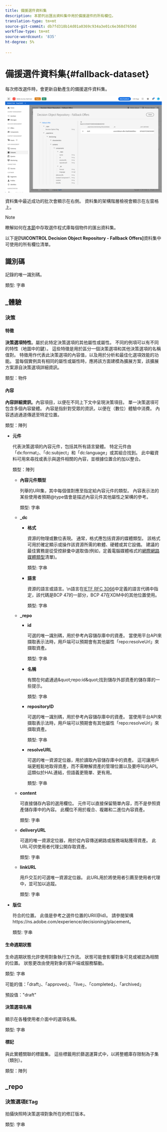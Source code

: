 ```yaml
---
title: 備援選件資料集
description: 本節列出匯出資料集中用於備援選件的所有欄位。
translation-type: tm+mt
source-git-commit: db7fd318b14d01a0369c934a3e01c6e368d7658d
workflow-type: tm+mt
source-wordcount: '835'
ht-degree: 5%

---
```


# 備援選件資料集{#fallback-dataset}

每次修改選件時，會更新自動產生的備援選件資料集。

![](../../assets/dataset-fallback.png)

資料集中最近成功的批次會顯示在右側。 資料集的架構階層檢視會顯示在左窗格上。

>[!NOTE]
>
>瞭解如何在[本節](../export-catalog/access-dataset.md)中存取選件程式庫每個物件的匯出資料集。

以下是&#x200B;**[!UICONTROL Decision Object Repository - Fallback Offers]**&#x200B;資料集中可使用的所有欄位清單。

## 識別碼

記錄的唯一識別碼。

類型: 字串

## _體驗

### 決策

#### 特徵

**決策選項特性**。屬於此特定決策選項的其他屬性或屬性。 不同的例項可以有不同的特性（地圖中的鍵）。 這些特徵是用於區分一個決策選項和其他決策選項的名稱值對。 特徵用作代表此決策選項的內容值，以及用於分析和最佳化選項效能的功能。 當每個實例具有相同的屬性或屬性時，應將該方面建模為擴展方案，該擴展方案源自決策選項詳細資訊。

類型：物件

<!--Field under Characteristics without title = additionalProperties? Desc = Value of the property. Type: string-->

#### 內容

**內容詳細資訊**。內容項目，以便在不同上下文中呈現決策項目。 單一決策選項可包含多個內容變體。 內容是指針對受眾的資訊，以便在（數位）體驗中消費。 內容透過通道傳遞至特定位置。

類型：陣列

* **元件**

   代表決策選項的內容元件，包括其所有語言變體。 特定元件由「dx:format」、「dc:subject」和「dc:language」或其組合找到。 此中繼資料可用來尋找或表示與選件相關的內容，並根據位置合約加以整合。

   類型：陣列

   * **內容元件類型**

      列舉的URI集，其中每個值對應至指定給內容元件的類型。 內容表示法的某些使用者預期@type值會是描述內容元件其他屬性之架構的參考。

      類型: 字串

   * **_dc**

      * **格式**

         資源的物理或數位表現。 通常，格式應包括資源的媒體類型。 該格式可用於確定顯示或操作該資源所需的軟體、硬體或其它設備。 建議的最佳實務是從受控辭彙中選取值(例如，定義電腦媒體格式的[網際網路媒體類型](http://www.iana.org/工作／媒體類型/)清單)。

         類型: 字串

      * **語言**

         資源的語言或語言。\n語言在[IETF RFC 3066](https://www.ietf.org/rfc/rfc3066.txt)中定義的語言代碼中指定，該代碼是BCP 47的一部分，BCP 47在XDM中的其他位置使用。

         類型: 字串
   * **_repo**

      * **id**

         可選的唯一識別碼，用於參考內容儲存庫中的資產。 當使用平台API來擷取表示法時，用戶端可以預期會有其他屬性「repo:resolveUrl」來擷取資產。

         類型: 字串

      * **名稱**

         有關在何處通過\&quot;repo:id\&quot;找到儲存外部資產的儲存庫的一些提示。

         類型: 字串

      * **repositoryID**

         可選的唯一識別碼，用於參考內容儲存庫中的資產。 當使用平台API來擷取表示法時，用戶端可以預期會有其他屬性「repo:resolveUrl」來擷取資產。

         類型: 字串

      * **resolveURL**

         可選的唯一資源定位器，用於讀取內容儲存庫中的資產。 這可讓用戶端更輕鬆地取得資產，而不需瞭解資產的管理位置以及要呼叫的API。 這類似於HAL連結，但語義更簡單、更有用。

         類型: 字串
   * **content**

      可直接儲存內容的選用欄位。 元件可以直接保留簡單內容，而不是參照資產儲存庫中的內容。 此欄位不用於複合、複雜和二進位內容資產。

      類型: 字串

   * **deliveryURL**

      可選的唯一資源定位器，用於從內容傳送網路或服務端點獲得資產。 此URL可供使用者代理公開存取資產。

      類型: 字串

   * **linkURL**

      用戶交互的可選唯一資源定位器。 此URL用於將使用者引薦至使用者代理中，並可加以追蹤。

      類型: 字串



* **版位**

   符合的位置。 此值是參考之選件位置的URI(@id)。 請參閱架構https://ns.adobe.com/experience/decisioning/placement。

   類型: 字串



#### 生命週期狀態

生命週期狀態允許使用對象執行工作流。 狀態可能會影響對象可見或被認為相關的位置。 狀態更改由使用對象的客戶端或服務驅動。

類型: 字串

可能的值：「draft」、「approved」、「live」、「completed」、「archived」

預設值：&quot;draft&quot;

#### 決策選項名稱

顯示在各種使用者介面中的選項名稱。

類型: 字串

#### 標記

與此實體關聯的標籤集。 這些標籤用於篩選運算式中，以將整體庫存限制為子集（類別）。

類型：陣列

## _repo

### 決策選項ETag

拍攝快照時決策選項對象所在的修訂版本。

類型: 字串
